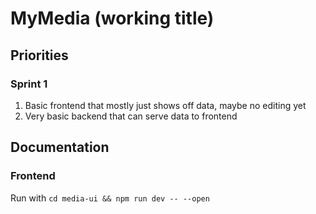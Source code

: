 # MyMedia (working title)

## Priorities

### Sprint 1

1. Basic frontend that mostly just shows off data, maybe no editing yet
2. Very basic backend that can serve data to frontend

## Documentation

### Frontend

Run with `cd media-ui && npm run dev -- --open`
